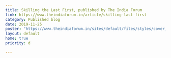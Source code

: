 ```yaml
---
title: Skilling the Last First, published by The India Forum  
link: https://www.theindiaforum.in/article/skilling-last-first
category: Published blog
date: 2019-11-25
poster: "https://www.theindiaforum.in/sites/default/files/styles/cover_story/public/field/image/2022/06/21/dsc07808-1575621368-1575621368.jpg"
layout: default
home: true
priority: d

---
```


